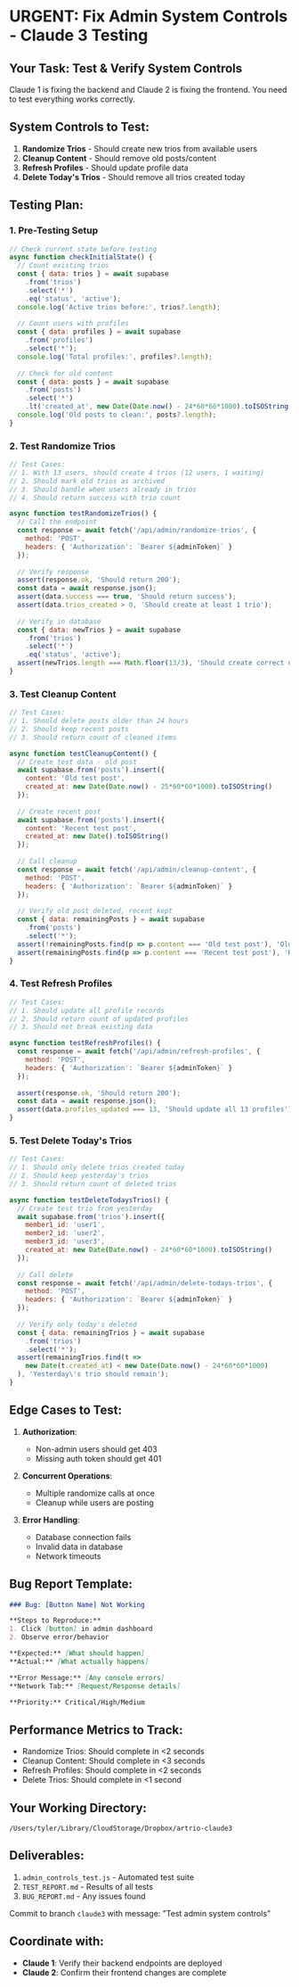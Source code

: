 # URGENT: Fix Admin System Controls - Claude 3 Testing

## Your Task: Test & Verify System Controls

Claude 1 is fixing the backend and Claude 2 is fixing the frontend. You need to test everything works correctly.

## System Controls to Test:
1. **Randomize Trios** - Should create new trios from available users
2. **Cleanup Content** - Should remove old posts/content
3. **Refresh Profiles** - Should update profile data
4. **Delete Today's Trios** - Should remove all trios created today

## Testing Plan:

### 1. Pre-Testing Setup
```javascript
// Check current state before testing
async function checkInitialState() {
  // Count existing trios
  const { data: trios } = await supabase
    .from('trios')
    .select('*')
    .eq('status', 'active');
  console.log('Active trios before:', trios?.length);
  
  // Count users with profiles
  const { data: profiles } = await supabase
    .from('profiles')
    .select('*');
  console.log('Total profiles:', profiles?.length);
  
  // Check for old content
  const { data: posts } = await supabase
    .from('posts')
    .select('*')
    .lt('created_at', new Date(Date.now() - 24*60*60*1000).toISOString());
  console.log('Old posts to clean:', posts?.length);
}
```

### 2. Test Randomize Trios
```javascript
// Test Cases:
// 1. With 13 users, should create 4 trios (12 users, 1 waiting)
// 2. Should mark old trios as archived
// 3. Should handle when users already in trios
// 4. Should return success with trio count

async function testRandomizeTrios() {
  // Call the endpoint
  const response = await fetch('/api/admin/randomize-trios', {
    method: 'POST',
    headers: { 'Authorization': `Bearer ${adminToken}` }
  });
  
  // Verify response
  assert(response.ok, 'Should return 200');
  const data = await response.json();
  assert(data.success === true, 'Should return success');
  assert(data.trios_created > 0, 'Should create at least 1 trio');
  
  // Verify in database
  const { data: newTrios } = await supabase
    .from('trios')
    .select('*')
    .eq('status', 'active');
  assert(newTrios.length === Math.floor(13/3), 'Should create correct number of trios');
}
```

### 3. Test Cleanup Content
```javascript
// Test Cases:
// 1. Should delete posts older than 24 hours
// 2. Should keep recent posts
// 3. Should return count of cleaned items

async function testCleanupContent() {
  // Create test data - old post
  await supabase.from('posts').insert({
    content: 'Old test post',
    created_at: new Date(Date.now() - 25*60*60*1000).toISOString()
  });
  
  // Create recent post
  await supabase.from('posts').insert({
    content: 'Recent test post',
    created_at: new Date().toISOString()
  });
  
  // Call cleanup
  const response = await fetch('/api/admin/cleanup-content', {
    method: 'POST',
    headers: { 'Authorization': `Bearer ${adminToken}` }
  });
  
  // Verify old post deleted, recent kept
  const { data: remainingPosts } = await supabase
    .from('posts')
    .select('*');
  assert(!remainingPosts.find(p => p.content === 'Old test post'), 'Old post should be deleted');
  assert(remainingPosts.find(p => p.content === 'Recent test post'), 'Recent post should remain');
}
```

### 4. Test Refresh Profiles
```javascript
// Test Cases:
// 1. Should update all profile records
// 2. Should return count of updated profiles
// 3. Should not break existing data

async function testRefreshProfiles() {
  const response = await fetch('/api/admin/refresh-profiles', {
    method: 'POST',
    headers: { 'Authorization': `Bearer ${adminToken}` }
  });
  
  assert(response.ok, 'Should return 200');
  const data = await response.json();
  assert(data.profiles_updated === 13, 'Should update all 13 profiles');
}
```

### 5. Test Delete Today's Trios
```javascript
// Test Cases:
// 1. Should only delete trios created today
// 2. Should keep yesterday's trios
// 3. Should return count of deleted trios

async function testDeleteTodaysTrios() {
  // Create test trio from yesterday
  await supabase.from('trios').insert({
    member1_id: 'user1',
    member2_id: 'user2', 
    member3_id: 'user3',
    created_at: new Date(Date.now() - 24*60*60*1000).toISOString()
  });
  
  // Call delete
  const response = await fetch('/api/admin/delete-todays-trios', {
    method: 'POST',
    headers: { 'Authorization': `Bearer ${adminToken}` }
  });
  
  // Verify only today's deleted
  const { data: remainingTrios } = await supabase
    .from('trios')
    .select('*');
  assert(remainingTrios.find(t => 
    new Date(t.created_at) < new Date(Date.now() - 24*60*60*1000)
  ), 'Yesterday\'s trio should remain');
}
```

## Edge Cases to Test:

1. **Authorization**:
   - Non-admin users should get 403
   - Missing auth token should get 401

2. **Concurrent Operations**:
   - Multiple randomize calls at once
   - Cleanup while users are posting

3. **Error Handling**:
   - Database connection fails
   - Invalid data in database
   - Network timeouts

## Bug Report Template:

```markdown
### Bug: [Button Name] Not Working

**Steps to Reproduce:**
1. Click [button] in admin dashboard
2. Observe error/behavior

**Expected:** [What should happen]
**Actual:** [What actually happens]

**Error Message:** [Any console errors]
**Network Tab:** [Request/Response details]

**Priority:** Critical/High/Medium
```

## Performance Metrics to Track:

- Randomize Trios: Should complete in <2 seconds
- Cleanup Content: Should complete in <3 seconds  
- Refresh Profiles: Should complete in <2 seconds
- Delete Trios: Should complete in <1 second

## Your Working Directory:
`/Users/tyler/Library/CloudStorage/Dropbox/artrio-claude3`

## Deliverables:
1. `admin_controls_test.js` - Automated test suite
2. `TEST_REPORT.md` - Results of all tests
3. `BUG_REPORT.md` - Any issues found

Commit to branch `claude3` with message: "Test admin system controls"

## Coordinate with:
- **Claude 1**: Verify their backend endpoints are deployed
- **Claude 2**: Confirm their frontend changes are complete